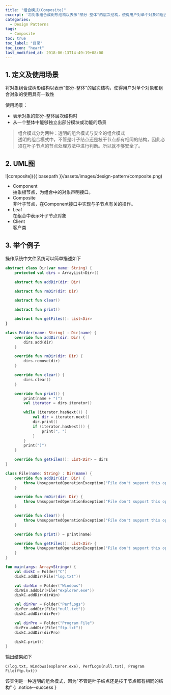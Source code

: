 ```yaml
---
title: "组合模式(Composite)"
excerpt: '将对象组合成树形结构以表示"部分-整体"的层次结构，使得用户对单个对象和组合对象的使用具有一致性'
categories:
  - Design Patterns
tags:
  - Composite
toc: true
toc_label: "目录"
toc_icon: "heart"
last_modified_at: 2018-06-13T14:49:19+08:00
---
```


## 1. 定义及使用场景
将对象组合成树形结构以表示"部分-整体"的层次结构，使得用户对单个对象和组合对象的使用具有一致性

使用场景：
- 表示对象的部分-整体层次结构时
- 从一个整体中能够独立出部分模块或功能的场景

> 组合模式分为两种：透明的组合模式与安全的组合模式  
> 透明的组合模式中，不管是叶子结点还是枝干节点都有相同的结构，因此必须在叶子节点的节点处理方法中进行判断。所以就不够安全了。

## 2. UML图
![composite]({{ basepath }}/assets/images/design-pattern/composite.png)

- Component  
  抽象根节点，为组合中的对象声明接口。
- Composite  
  非叶子节点，在Component接口中实现与子节点有关的操作。
- Leaf  
  在组合中表示叶子节点对象
- Client  
  客户类

## 3. 举个例子
操作系统中文件系统可以简单描述如下

```kotlin
abstract class Dir(var name: String) {
    protected val dirs = ArrayList<Dir>()

    abstract fun addDir(dir: Dir)

    abstract fun rmDir(dir: Dir)

    abstract fun clear()

    abstract fun print()

    abstract fun getFiles(): List<Dir>
}

class Folder(name: String) : Dir(name) {
    override fun addDir(dir: Dir) {
        dirs.add(dir)
    }

    override fun rmDir(dir: Dir) {
        dirs.remove(dir)
    }

    override fun clear() {
        dirs.clear()
    }

    override fun print() {
        print(name + "(")
        val iterator = dirs.iterator()

        while (iterator.hasNext()) {
            val dir = iterator.next()
            dir.print()
            if (iterator.hasNext()) {
                print(", ")
            }
        }
        print(")")
    }

    override fun getFiles(): List<Dir> = dirs
}

class File(name: String) : Dir(name) {
    override fun addDir(dir: Dir) {
        throw UnsupportedOperationException("File don't support this operation")
    }

    override fun rmDir(dir: Dir) {
        throw UnsupportedOperationException("File don't support this operation")
    }

    override fun clear() {
        throw UnsupportedOperationException("File don't support this operation")
    }

    override fun print() = print(name)

    override fun getFiles(): List<Dir> {
        throw UnsupportedOperationException("File don't support this operation")
    }
}

fun main(args: Array<String>) {
    val diskC = Folder("C")
    diskC.addDir(File("log.txt"))

    val dirWin = Folder("Windows")
    dirWin.addDir(File("explorer.exe"))
    diskC.addDir(dirWin)

    val dirPer = Folder("PerfLogs")
    dirPer.addDir(File("null.txt"))
    diskC.addDir(dirPer)

    val dirPro = Folder("Program File")
    dirPro.addDir(File("ftp.txt"))
    diskC.addDir(dirPro)

    diskC.print()
}
```

输出结果如下
```text
C(log.txt, Windows(explorer.exe), PerfLogs(null.txt), Program File(ftp.txt))
```

该实例是一种透明的组合模式，因为"不管是叶子结点还是枝干节点都有相同的结构"
{: .notice--success }
